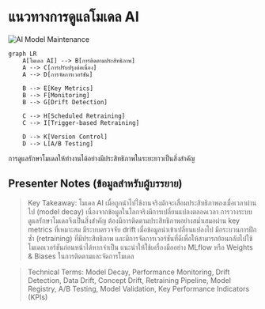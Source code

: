 # แนวทางการดูแลโมเดล AI

![AI Model Maintenance](https://www.google.com/search?q=AI+model+maintenance+and+monitoring+dashboard&tbm=isch)

```mermaid
graph LR
    A[โมเดล AI] --> B[การติดตามประสิทธิภาพ]
    A --> C[การปรับปรุงต่อเนื่อง]
    A --> D[การจัดการเวอร์ชัน]
    
    B --> E[Key Metrics]
    B --> F[Monitoring]
    B --> G[Drift Detection]
    
    C --> H[Scheduled Retraining]
    C --> I[Trigger-based Retraining]
    
    D --> K[Version Control]
    D --> L[A/B Testing]
```

การดูแลรักษาโมเดลให้ทำงานได้อย่างมีประสิทธิภาพในระยะยาวเป็นสิ่งสำคัญ

## Presenter Notes (ข้อมูลสำหรับผู้บรรยาย)

> Key Takeaway: โมเดล AI เมื่อถูกนำไปใช้งานจริงมักจะเสื่อมประสิทธิภาพลงเมื่อเวลาผ่านไป (model decay) เนื่องจากข้อมูลในโลกจริงมีการเปลี่ยนแปลงตลอดเวลา การวางระบบดูแลรักษาโมเดลจึงเป็นสิ่งสำคัญ ต้องมีการติดตามประสิทธิภาพอย่างสม่ำเสมอผ่าน key metrics ที่เหมาะสม มีระบบตรวจจับ drift เมื่อข้อมูลนำเข้าเปลี่ยนแปลงไป มีกระบวนการฝึกซ้ำ (retraining) ที่มีประสิทธิภาพ และมีการจัดการเวอร์ชันที่ดีเพื่อให้สามารถย้อนกลับไปใช้โมเดลเวอร์ชันก่อนหน้าได้หากจำเป็น แนะนำให้ใช้เครื่องมืออย่าง MLflow หรือ Weights & Biases ในการติดตามและจัดการโมเดล

> Technical Terms: Model Decay, Performance Monitoring, Drift Detection, Data Drift, Concept Drift, Retraining Pipeline, Model Registry, A/B Testing, Model Validation, Key Performance Indicators (KPIs)
